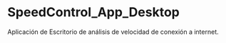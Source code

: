 # SpeedControl_App_Desktop
Aplicación de Escritorio de análisis de velocidad de conexión a internet.

